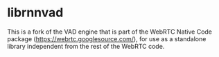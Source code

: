 librnnvad
=================

This is a fork of the VAD engine that is part of the WebRTC Native Code package (https://webrtc.googlesource.com/), for use as a standalone library independent from the rest of the WebRTC code.


